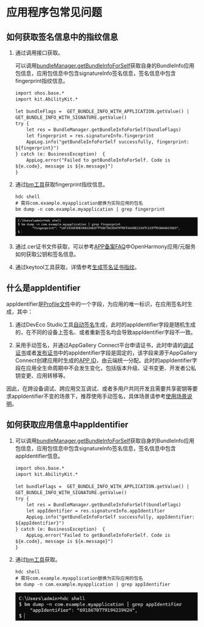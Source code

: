 # 应用程序包常见问题

## 如何获取签名信息中的指纹信息

1. 通过调用接口获取。

    可以调用[bundleManager.getBundleInfoForSelf](../../../../API_Reference/source_zh_cn/apis/AbilityKit/cj-apis-bundle_manager.md#static-func-getbundleinfoforselfint32)获取自身的BundleInfo应用包信息，应用包信息中包含signatureInfo签名信息，签名信息中包含fingerprint指纹信息。

    ```cangjie
    import ohos.base.*
    import kit.AbilityKit.*

    let bundleFlags =  GET_BUNDLE_INFO_WITH_APPLICATION.getValue() | GET_BUNDLE_INFO_WITH_SIGNATURE.getValue()
    try {
        let res = BundleManager.getBundleInfoForSelf(bundleFlags)
        let fingerprint = res.signatureInfo.fingerprint
        AppLog.info("getBundleInfoForSelf successfully, fingerprint: ${fingerprint}")
    } catch (e: BusinessException)  {
        AppLog.error("Failed to getBundleInfoForSelf. Code is ${e.code}, message is ${e.message}")
    }
    ```

2. 通过[bm工具](../../tools/cj-bm-tool.md#bm工具)获取fingerprint指纹信息。

    ```shell
    hdc shell
    # 需将com.example.myapplication替换为实际应用的包名
    bm dump -n com.example.myapplication | grep fingerprint
    ```

    ![alt text](figures/get_fingerprint.png)

3. 通过.cer证书文件获取，可以参考[APP备案FAQ](https://developer.huawei.com/consumer/cn/doc/app/50130)中OpenHarmony应用/元服务如何获取公钥和签名信息。

4. 通过keytool工具获取，详情参考[生成签名证书指纹](https://developer.huawei.com/consumer/cn/doc/AppGallery-connect-Guides/appgallerykit-preparation-game-0000001055356911#section147011294331)。

## 什么是appIdentifier

appIdentifier是[Profile文件](https://developer.huawei.com/consumer/cn/doc/app/agc-help-add-releaseprofile-0000001914714796)中的一个字段，为应用的唯一标识，在应用签名时生成，其中：

1. 通过DevEco Studio工具[自动签名](https://developer.huawei.com/consumer/cn/doc/harmonyos-guides/ide-signing#section18815157237)生成，此时的appIdentifier字段是随机生成的，在不同的设备上签名、或者重新签名均会导致appIdentifier字段不一致。

2. 采用手动签名，并通过AppGallery Connect平台申请证书，此时申请的[调试证书](https://developer.huawei.com/consumer/cn/doc/app/agc-help-add-debugcert-0000001914263178)或者[发布证书](https://developer.huawei.com/consumer/cn/doc/app/agc-help-add-releasecert-0000001946273961)中的appIdentifier字段是固定的，该字段来源于AppGallery Connect创建应用时生成的[APP ID](https://developer.huawei.com/consumer/cn/doc/app/agc-help-createharmonyapp-0000001945392297)，由云端统一分配。此时的appIdentifier字段在应用全生命周期中不会发生变化，包括版本升级、证书变更、开发者公私钥变更、应用转移等。

因此，在跨设备调试、跨应用交互调试、或者多用户共同开发且需要共享密钥等要求appIdentifier不变的场景下，推荐使用手动签名，具体场景请参考[使用场景说明](https://developer.huawei.com/consumer/cn/doc/harmonyos-guides/ide-signing#section54361623194519)。

## 如何获取应用信息中appIdentifier

1. 可以调用[bundleManager.getBundleInfoForSelf](../../../../API_Reference/source_zh_cn/apis/AbilityKit/cj-apis-bundle_manager.md#static-func-getbundleinfoforselfint32)获取自身的BundleInfo应用包信息，应用包信息中包含signatureInfo签名信息，签名信息中包含appIdentifier信息。

    ```cangjie
    import ohos.base.*
    import kit.AbilityKit.*

    let bundleFlags =  GET_BUNDLE_INFO_WITH_APPLICATION.getValue() | GET_BUNDLE_INFO_WITH_SIGNATURE.getValue()
    try {
        let res = BundleManager.getBundleInfoForSelf(bundleFlags)
        let appIdentifier = res.signatureInfo.appIdentifier
        AppLog.info("getBundleInfoForSelf successfully, appIdentifier: ${appIdentifier}")
    } catch (e: BusinessException)  {
        AppLog.error("Failed to getBundleInfoForSelf. Code is ${e.code}, message is ${e.message}")
    }
    ```

2. 通过[bm工具](../../tools/cj-bm-tool.md#bm工具)获取。

    ```shell
    hdc shell
    # 需将com.example.myapplication替换为实际应用的包名
    bm dump -n com.example.myapplication | grep appIdentifier
    ```

    ![alt text](figures/get_appIdentifier.png)
